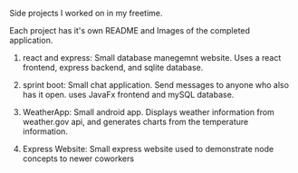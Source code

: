 Side projects I worked on in my freetime. 

Each project has it's own README and Images of the completed application.



1. react and express: Small database manegemnt website. Uses a react frontend, express backend, and sqlite database.

2. sprint boot: Small chat application. Send messages to anyone who also has it open. uses JavaFx frontend and mySQL database.

3. WeatherApp: Small android app. Displays weather information from weather.gov api, and generates charts from the temperature information.

4. Express Website: Small express website used to demonstrate node concepts to newer coworkers
